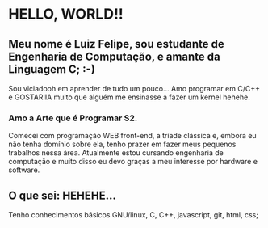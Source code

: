 # HELLO, WORLD!!
## Meu nome é Luiz Felipe, sou estudante de Engenharia de Computação, e amante da Linguagem C;  :-)
Sou  viciadooh em aprender de tudo um pouco... Amo programar em C/C++ e GOSTARIIA muito que alguém me ensinasse a fazer um kernel hehehe.

### Amo a Arte que é Programar S2.
Comecei com programação WEB front-end, a tríade clássica e, embora eu não tenha domínio sobre ela, tenho prazer em fazer meus pequenos trabalhos nessa área.
Atualmente estou cursando engenharia de computação e muito disso eu devo graças a meu interesse por hardware e software.  

## O que sei: HEHEHE...
Tenho conhecimentos básicos GNU/linux, C, C++, javascript, git, html, css;
